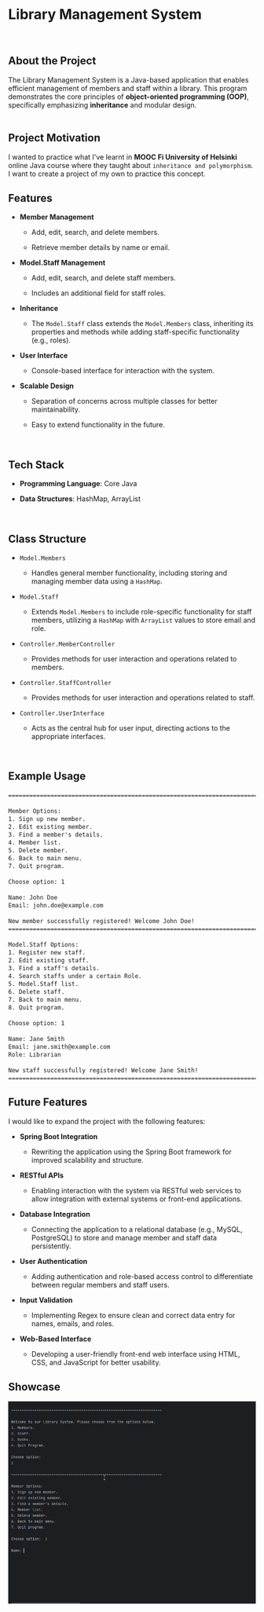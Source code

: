 # Library Management System
<br />

## About the Project

The Library Management System is a Java-based application that enables efficient management of members and staff within a library. This program demonstrates the core principles of **object-oriented programming (OOP)**, specifically emphasizing **inheritance** and modular design.
<br />
<br />

## Project Motivation

I wanted to practice what I've learnt in **MOOC Fi University of Helsinki** online Java course where they taught about ```inheritance and polymorphism```. I want to create a project of my own to practice this concept.
<br />

## Features

- **Member Management**

  - Add, edit, search, and delete members.

  - Retrieve member details by name or email.

- **Model.Staff Management**

  - Add, edit, search, and delete staff members.

  - Includes an additional field for staff roles.

- **Inheritance**

  - The ```Model.Staff``` class extends the ```Model.Members``` class, inheriting its properties and methods while adding staff-specific functionality (e.g., roles).

- **User Interface**

  - Console-based interface for interaction with the system.

- **Scalable Design**

  - Separation of concerns across multiple classes for better maintainability.

  - Easy to extend functionality in the future.
<br />

## Tech Stack

- **Programming Language**: Core Java

- **Data Structures**: HashMap, ArrayList
<br />

## Class Structure

-  ```Model.Members```

    - Handles general member functionality, including storing and managing member data using a ```HashMap```.

- ```Model.Staff```

    - Extends ```Model.Members``` to include role-specific functionality for staff members, utilizing a ```HashMap``` with ```ArrayList``` values to store email and role.

- ```Controller.MemberController```

  - Provides methods for user interaction and operations related to members.

- ```Controller.StaffController```

  - Provides methods for user interaction and operations related to staff.

- ```Controller.UserInterface```

  - Acts as the central hub for user input, directing actions to the appropriate interfaces.
<br />

## Example Usage
```
=======================================================================

Member Options:
1. Sign up new member.
2. Edit existing member.
3. Find a member's details.
4. Member list.
5. Delete member.
6. Back to main menu.
7. Quit program.

Choose option: 1

Name: John Doe
Email: john.doe@example.com

New member successfully registered! Welcome John Doe!
=======================================================================

Model.Staff Options:
1. Register new staff.
2. Edit existing staff.
3. Find a staff's details.
4. Search staffs under a certain Role.
5. Model.Staff list.
6. Delete staff.
7. Back to main menu.
8. Quit program.

Choose option: 1

Name: Jane Smith
Email: jane.smith@example.com
Role: Librarian

New staff successfully registered! Welcome Jane Smith!
=======================================================================
```

## Future Features

I would like to expand the project with the following features:

- **Spring Boot Integration**

  - Rewriting the application using the Spring Boot framework for improved scalability and structure.

- **RESTful APIs**

  - Enabling interaction with the system via RESTful web services to allow integration with external systems or front-end applications.

- **Database Integration**

  - Connecting the application to a relational database (e.g., MySQL, PostgreSQL) to store and manage member and staff data persistently.

- **User Authentication**

  - Adding authentication and role-based access control to differentiate between regular members and staff users.

- **Input Validation**

  - Implementing Regex to ensure clean and correct data entry for names, emails, and roles.

- **Web-Based Interface**

  - Developing a user-friendly front-end web interface using HTML, CSS, and JavaScript for better usability.

## Showcase
![Library System GIF](assets/library-system-java.gif)